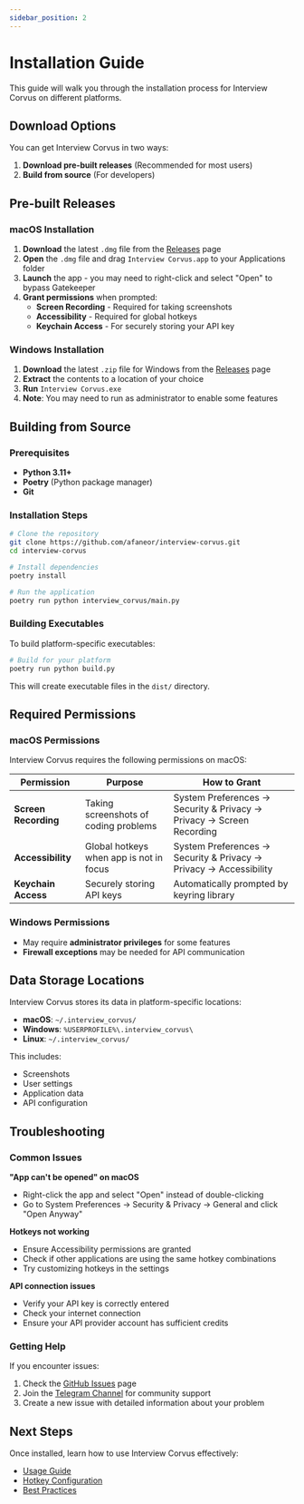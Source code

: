 ```yaml
---
sidebar_position: 2
---
```


# Installation Guide

This guide will walk you through the installation process for Interview Corvus on different platforms.

## Download Options

You can get Interview Corvus in two ways:

1. **Download pre-built releases** (Recommended for most users)
2. **Build from source** (For developers)

## Pre-built Releases

### macOS Installation

1. **Download** the latest `.dmg` file from the [Releases](https://github.com/afaneor/interview-corvus/releases) page
2. **Open** the `.dmg` file and drag `Interview Corvus.app` to your Applications folder
3. **Launch** the app - you may need to right-click and select "Open" to bypass Gatekeeper
4. **Grant permissions** when prompted:
   - **Screen Recording** - Required for taking screenshots
   - **Accessibility** - Required for global hotkeys
   - **Keychain Access** - For securely storing your API key

### Windows Installation

1. **Download** the latest `.zip` file for Windows from the [Releases](https://github.com/afaneor/interview-corvus/releases) page
2. **Extract** the contents to a location of your choice
3. **Run** `Interview Corvus.exe`
4. **Note**: You may need to run as administrator to enable some features

## Building from Source

### Prerequisites

- **Python 3.11+**
- **Poetry** (Python package manager)
- **Git**

### Installation Steps

```bash
# Clone the repository
git clone https://github.com/afaneor/interview-corvus.git
cd interview-corvus

# Install dependencies
poetry install

# Run the application
poetry run python interview_corvus/main.py
```

### Building Executables

To build platform-specific executables:

```bash
# Build for your platform
poetry run python build.py
```

This will create executable files in the `dist/` directory.

## Required Permissions

### macOS Permissions

Interview Corvus requires the following permissions on macOS:

| Permission | Purpose | How to Grant |
|------------|---------|--------------|
| **Screen Recording** | Taking screenshots of coding problems | System Preferences → Security & Privacy → Privacy → Screen Recording |
| **Accessibility** | Global hotkeys when app is not in focus | System Preferences → Security & Privacy → Privacy → Accessibility |
| **Keychain Access** | Securely storing API keys | Automatically prompted by keyring library |

### Windows Permissions

- May require **administrator privileges** for some features
- **Firewall exceptions** may be needed for API communication

## Data Storage Locations

Interview Corvus stores its data in platform-specific locations:

- **macOS**: `~/.interview_corvus/`
- **Windows**: `%USERPROFILE%\.interview_corvus\`
- **Linux**: `~/.interview_corvus/`

This includes:
- Screenshots
- User settings
- Application data
- API configuration

## Troubleshooting

### Common Issues

**"App can't be opened" on macOS**
- Right-click the app and select "Open" instead of double-clicking
- Go to System Preferences → Security & Privacy → General and click "Open Anyway"

**Hotkeys not working**
- Ensure Accessibility permissions are granted
- Check if other applications are using the same hotkey combinations
- Try customizing hotkeys in the settings

**API connection issues**
- Verify your API key is correctly entered
- Check your internet connection
- Ensure your API provider account has sufficient credits

### Getting Help

If you encounter issues:

1. Check the [GitHub Issues](https://github.com/afaneor/interview-corvus/issues) page
2. Join the [Telegram Channel](https://t.me/pavlin_share) for community support
3. Create a new issue with detailed information about your problem

## Next Steps

Once installed, learn how to use Interview Corvus effectively:
- [Usage Guide](/docs/usage)
- [Hotkey Configuration](/docs/hotkeys)
- [Best Practices](/docs/best-practices)